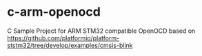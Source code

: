 # c-arm-openocd
C Sample Project for ARM STM32 compatible OpenOCD based on https://github.com/platformio/platform-ststm32/tree/develop/examples/cmsis-blink
